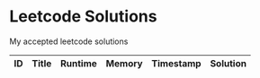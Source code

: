 
# Leetcode Solutions
My accepted leetcode solutions

|ID|Title|Runtime|Memory|Timestamp|Solution|
|---|-----|--------|-------|-------------|--------|
